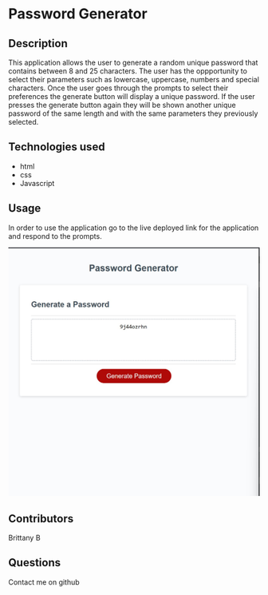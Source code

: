 # Password Generator 

## Description
This application allows the user to generate a random unique password that contains between 8 and 25 characters. The user has the oppportunity to select their parameters such as lowercase, uppercase, numbers and special characters. Once the user goes through the prompts to select their preferences the generate button will display a unique password. If the user presses the generate button again they will be shown another unique password of the same length and with the same parameters they previously selected.

## Technologies used
- html
- css
- Javascript

## Usage
In order to use the application go to the live deployed link for the application and respond to the prompts.

![screenshot showing example of password generation](/Develop/assets/images/screenshot-sample-password.jpg)

## Contributors
Brittany B

## Questions
Contact me on github
